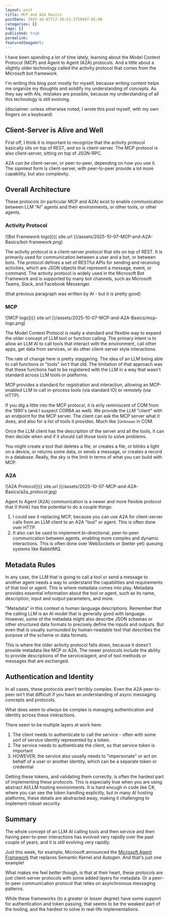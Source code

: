 ```yaml
---
layout: post
title: MCP and A2A Basics
postDate: 2025-10-07T17:39:53.3750407-05:00
categories: []
tags: []
published: true
permalink: 
featuredImageUrl: 
---
```

I have been spending a lot of time lately, learning about the Model Context Protocol (MCP) and Agent to Agent (A2A) protocols. And a little about a slightly older technology called the activity protocol that comes from the Microsoft bot framework.

I'm writing this blog post mostly for myself, because writing content helps me organize my thoughts and solidify my understanding of concepts. As they say with AIs, mistakes are possible, because my understanding of all this technology is still evolving.

(disclaimer: unless otherwise noted, I wrote this post myself, with my own fingers on a keyboard)

## Client-Server is Alive and Well

First off, I think it is important to recognize that the activity protocol basically sits on top of REST, and so is client-server. The MCP protocol is also client-server, sitting on top of JSON-RPC.

A2A _can be_ client-server, or peer-to-peer, depending on how you use it. The sipmlest form is client-server, with peer-to-peer provide a lot more capability, but also complexity.

## Overall Architecture

These protocols (in particular MCP and A2A) exist to enable communication between LLM "AI" agents and their environments, or other tools, or other agents.

### Activity Protocol

![Bot Framework logo]({{ site.url }}/assets/2025-10-07-MCP-and-A2A-Basics/bot-framework.png)

The activity protocol is a client-server protocol that sits on top of REST. It is primarily used for communication between a user and a bot, or between bots. The protocol defines a set of RESTful APIs for sending and receiving activities, which are JSON objects that represent a message, event, or command. The activity protocol is widely used in the Microsoft Bot Framework and is supported by many bot channels, such as Microsoft Teams, Slack, and Facebook Messenger.

(that previous paragraph was written by AI - but it is pretty good)

### MCP

![MCP logo]({{ site.url }}/assets/2025-10-07-MCP-and-A2A-Basics/mcp-logo.png)

The Model Context Protocol is really a standard and flexible way to expand the older concept of LLM tool or function calling. The primary intent is to allow an LLM AI to call tools that interact with the environment, call other apps, get data from services, or do other client-server style interactions.

The rate of change here is pretty staggering. The idea of an LLM being able to call functions or "tools" isn't that old. The limitation of that approach was that these functions had to be registered with the LLM in a way that wasn't standard across LLM tools or platforms.

MCP provides a standard for registration and interaction, allowing an MCP-enabled LLM to call in-process tools (via standard IO) or remotely (via HTTP).

If you dig a little into the MCP protocol, it is erily reminiscent of COM from the 1990's (and I suspect CORBA as well). We provide the LLM "client" with an endpoint for the MCP server. The client can ask the MCP server what it does, and also for a list of tools it provides. Much like `IUnknown` in COM.

Once the LLM client has the description of the server and all the tools, it can then decide when and if it should call those tools to solve problems.

You might create a tool that deletes a file, or creates a file, or blinks a light on a device, or returns some data, or sends a message, or creates a record in a database. Really, the sky is the limit in terms of what you can build with MCP.

### A2A

![A2A Protocol]({{ site.url }}/assets/2025-10-07-MCP-and-A2A-Basics/a2a_protocol.jpg)

Agent to Agent (A2A) communication is a newer and more flexible protocol that (I think) has the potential to do a couple things:

1. I could see it replacing MCP, because you can use A2A for client-server calls from an LLM client to an A2A "tool" or agent. This is often done over HTTP.
2. It also can be used to implement bi-directional, peer-to-peer communication between agents, enabling more complex and dynamic interactions. This is often done over WebSockets or (better yet) queuing systems like RabbitMQ.

## Metadata Rules

In any case, the LLM that is going to call a tool or send a message to another agent needs a way to understand the capabilities and requirements of that tool or agent. This is where metadata comes into play. Metadata provides essential information about the tool or agent, such as its name, description, input and output parameters, and more.

"Metadata" in this context is human language descriptions. Remember that the calling LLM is an AI model that is generally good with language. However, some of the metadata might also describe JSON schemas or other structured data formats to precisely define the inputs and outputs. But even that is usually surrounded by human-readable text that describes the purpose of the scheme or data formats.

This is where the older activity protocol falls down, because it doesn't provide metadata like MCP or A2A. The newer protocols include the ability to provide descriptions of the service/agent, and of tool methods or messages that are exchanged.

## Authentication and Identity

In all cases, these protocols aren't terribly complex. Even the A2A peer-to-peer isn't that difficult if you have an understanding of async messaging concepts and protocols.

What does seem to _always_ be complex is managing authentication and identity across these interactions.

There seem to be multiple layers at work here:

1. The client needs to authenticate to call the service - often with some sort of service identity represented by a token.
2. The service needs to authenticate the client, so that service token is important
3. HOWEVER, the service also usually needs to "impersonate" or act on behalf of a user or another identity, which can be a separate token or credential

Getting these tokens, and validating them correctly, is often the hardest part of implementing these protocols. This is especially true when you are using abstract AI/LLM hosting environments. It is hard enough in code like C#, where you can see the token handling explicitly, but in many AI hosting platforms, these details are abstracted away, making it challenging to implement robust security.

## Summary

The whole concept of an LLM AI calling tools and then service and then having peer-to-peer interactions has evolved very rapidly over the past couple of years, and it is _still_ evolving very rapidly.

Just this week, for example, Microsoft announced the [Microsoft Agent Framework](https://learn.microsoft.com/en-us/agent-framework/overview/agent-framework-overview) that replaces Semantic Kernel and Autogen. And that's just one example!

What makes me feel better though, is that at their heart, these protocols are just client-server protocols with some added layers for metadata. Or a peer-to-peer communication protocol that relies on asynchronous messaging patterns.

While these frameworks (to a greater or lesser degree) have some support for authentication and token passing, that seems to be the weakest part of the tooling, and the hardest to solve in real-life implementations.
